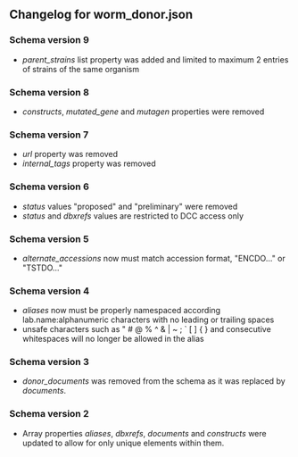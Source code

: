 ## Changelog for worm_donor.json

### Schema version 9

* *parent_strains* list property was added and limited to maximum 2 entries of strains of the same organism

### Schema version 8

* *constructs*, *mutated_gene* and *mutagen* properties were removed

### Schema version 7

* *url* property was removed
* *internal_tags* property was removed

### Schema version 6

* *status* values "proposed" and "preliminary" were removed
* *status* and *dbxrefs* values are restricted to DCC access only

### Schema version 5

* *alternate_accessions* now must match accession format, "ENCDO..." or "TSTDO..."

### Schema version 4

* *aliases* now must be properly namespaced according lab.name:alphanumeric characters with no leading or trailing spaces
* unsafe characters such as " # @ % ^ & | ~ ; ` [ ] { } and consecutive whitespaces will no longer be allowed in the alias

### Schema version 3

* *donor_documents* was removed from the schema as it was replaced by *documents*.

### Schema version 2

* Array properties *aliases*, *dbxrefs*, *documents* and *constructs* were updated to allow for only unique elements within them.
